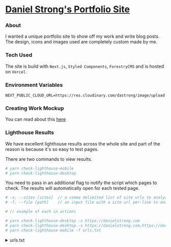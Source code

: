 # [Daniel Strong's Portfolio Site](https://danielstrong.tech)

### About

I wanted a unique portfolio site to show off my work and write blog posts. The design, icons and images used are completely custom made by me.

### Tech Used

The site is build with `Next.js`, `Styled Components`, `ForestryCMS` and is hosted on `Vercel`.

### Environment Variables

```
NEXT_PUBLIC_CLOUD_URL=https://res.cloudinary.com/dastrong/image/upload
```

### Creating Work Mockup

You can read about this [here](https://danielstrong.tech/blog/website-mockups)

### Lighthouse Results

We have excellent lighthouse results across the whole site and part of the reason is because it's so easy to test pages. 

There are two commands to view results.

```bash
# yarn check-lighthouse-mobile 
# yarn check-lighthouse-desktop
```

You need to pass in an additional flag to notify the script which pages to check. The results will automatically open for each tested page. 

```bash
# -s, --sites [sites]  // a comma delimited list of site urls to analyze with Lighthouse
# -f, --file [path]    // an input file with a site url per-line to analyze with Lighthouse

# // example of each in actions

# yarn check-lighthouse-desktop -s https://danielstrong.com
# yarn check-lighthouse-desktop -s https://danielstrong.com,https://danielstrong.com/contact
# yarn check-lighthouse-mobile -f urls.txt
```

<details>
<summary>urls.txt</summary>

```
https://danielstrong.tech
https://danielstrong.tech/about
https://danielstrong.tech/contact
https://danielstrong.tech/tags
```

</details>
<br />

